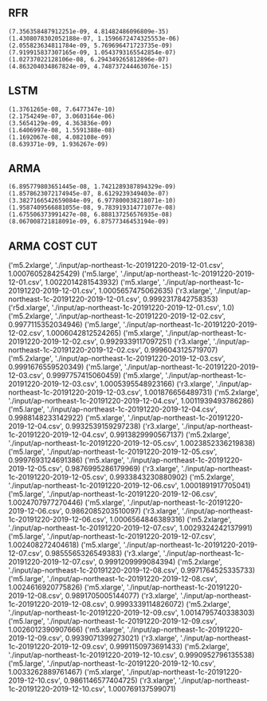 ## RFR

```
(7.356358487912251e-09, 4.81482486096809e-35)
(1.4308078302052188e-07, 1.1596672474325553e-06)
(2.055823634811784e-09, 5.769696471723735e-09)
(7.919915837307165e-09, 1.0543793165542854e-07)
(1.02737022128106e-08, 6.294349265812896e-07)
(4.863204034867824e-09, 4.748737244463076e-15)
```

## LSTM

```
(1.3761265e-08, 7.6477347e-10)
(2.1754249e-07, 3.0603164e-06)
(3.5654129e-09, 4.363836e-09)
(1.6406997e-08, 1.5591388e-08)
(1.1692067e-08, 4.082108e-09)
(8.639371e-09, 1.936267e-09)
```

## ARMA

```
(6.895779803651445e-08, 1.7421289387894329e-09)
(1.8578623072174945e-07, 8.6129239349403e-07)
(3.3827166542659084e-09, 6.977800038218071e-10)
(1.9587409566881055e-08, 9.783919314771077e-08)
(1.675506373991427e-08, 6.888137256576935e-08)
(8.067008721818091e-09, 6.87577346453194e-09)
```


## ARMA COST CUT

('m5.2xlarge', './input/ap-northeast-1c-20191220-2019-12-01.csv', 1.000760528425429)
('m5.large', './input/ap-northeast-1c-20191220-2019-12-01.csv', 1.0022014281543932)
('m5.xlarge', './input/ap-northeast-1c-20191220-2019-12-01.csv', 1.0005657475062635)
('r3.xlarge', './input/ap-northeast-1c-20191220-2019-12-01.csv', 0.9992317842758353)
('r5d.xlarge', './input/ap-northeast-1c-20191220-2019-12-01.csv', 1.0)
('m5.2xlarge', './input/ap-northeast-1c-20191220-2019-12-02.csv', 0.9977115352034946)
('m5.large', './input/ap-northeast-1c-20191220-2019-12-02.csv', 1.0006042812524265)
('m5.xlarge', './input/ap-northeast-1c-20191220-2019-12-02.csv', 0.9929339117097251)
('r3.xlarge', './input/ap-northeast-1c-20191220-2019-12-02.csv', 0.9996043125719707)
('m5.2xlarge', './input/ap-northeast-1c-20191220-2019-12-03.csv', 0.9991676559520349)
('m5.large', './input/ap-northeast-1c-20191220-2019-12-03.csv', 0.9997757415060459)
('m5.xlarge', './input/ap-northeast-1c-20191220-2019-12-03.csv', 1.0005395548923166)
('r3.xlarge', './input/ap-northeast-1c-20191220-2019-12-03.csv', 1.001876656489731)
('m5.2xlarge', './input/ap-northeast-1c-20191220-2019-12-04.csv', 1.0011939493786286)
('m5.large', './input/ap-northeast-1c-20191220-2019-12-04.csv', 0.9988148233142922)
('m5.xlarge', './input/ap-northeast-1c-20191220-2019-12-04.csv', 0.9932539159297238)
('r3.xlarge', './input/ap-northeast-1c-20191220-2019-12-04.csv', 0.9913829990567137)
('m5.2xlarge', './input/ap-northeast-1c-20191220-2019-12-05.csv', 1.0023852336219838)
('m5.large', './input/ap-northeast-1c-20191220-2019-12-05.csv', 0.9997693124691386)
('m5.xlarge', './input/ap-northeast-1c-20191220-2019-12-05.csv', 0.9876995286179969)
('r3.xlarge', './input/ap-northeast-1c-20191220-2019-12-05.csv', 0.9933843230880902)
('m5.2xlarge', './input/ap-northeast-1c-20191220-2019-12-06.csv', 1.0001891917705041)
('m5.large', './input/ap-northeast-1c-20191220-2019-12-06.csv', 1.0024707977270446)
('m5.xlarge', './input/ap-northeast-1c-20191220-2019-12-06.csv', 0.9862085203510097)
('r3.xlarge', './input/ap-northeast-1c-20191220-2019-12-06.csv', 1.0006564846389316)
('m5.2xlarge', './input/ap-northeast-1c-20191220-2019-12-07.csv', 1.0029324242137991)
('m5.large', './input/ap-northeast-1c-20191220-2019-12-07.csv', 1.002408272404618)
('m5.xlarge', './input/ap-northeast-1c-20191220-2019-12-07.csv', 0.9855565326549383)
('r3.xlarge', './input/ap-northeast-1c-20191220-2019-12-07.csv', 0.9991209999084394)
('m5.2xlarge', './input/ap-northeast-1c-20191220-2019-12-08.csv', 0.9971764525335733)
('m5.large', './input/ap-northeast-1c-20191220-2019-12-08.csv', 1.0024616920775826)
('m5.xlarge', './input/ap-northeast-1c-20191220-2019-12-08.csv', 0.9891705005144077)
('r3.xlarge', './input/ap-northeast-1c-20191220-2019-12-08.csv', 0.9993339114826072)
('m5.2xlarge', './input/ap-northeast-1c-20191220-2019-12-09.csv', 1.0014795740338303)
('m5.large', './input/ap-northeast-1c-20191220-2019-12-09.csv', 1.0026012390907666)
('m5.xlarge', './input/ap-northeast-1c-20191220-2019-12-09.csv', 0.9939071399273021)
('r3.xlarge', './input/ap-northeast-1c-20191220-2019-12-09.csv', 0.9991150973691433)
('m5.2xlarge', './input/ap-northeast-1c-20191220-2019-12-10.csv', 0.9990952796135538)
('m5.large', './input/ap-northeast-1c-20191220-2019-12-10.csv', 1.0033262889761467)
('m5.xlarge', './input/ap-northeast-1c-20191220-2019-12-10.csv', 0.9861146577404725)
('r3.xlarge', './input/ap-northeast-1c-20191220-2019-12-10.csv', 1.000769137599071)